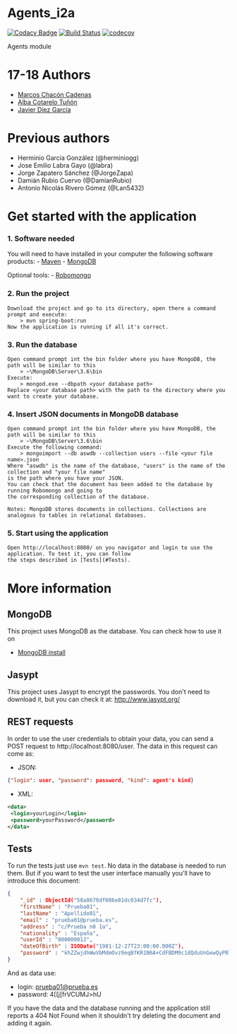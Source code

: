 # Agents_i2a

[![Codacy Badge](https://api.codacy.com/project/badge/Grade/c0c920d4630d42c3ac4e70dd6844715a)](https://www.codacy.com/app/jelabra/Agents_i2a?utm_source=github.com&amp;utm_medium=referral&amp;utm_content=Arquisoft/Agents_i2a&amp;utm_campaign=Badge_Grade)
[![Build Status](https://travis-ci.org/Arquisoft/Agents_i2a.svg?branch=master)](https://travis-ci.org/Arquisoft/Agents_i2a)
[![codecov](https://codecov.io/gh/Arquisoft/Agents_i2a/branch/master/graph/badge.svg)](https://codecov.io/gh/Arquisoft/Agents_i2a)

Agents module

# 17-18 Authors
- [Marcos Chacón Cadenas](https://github.com/chacon11)
- [Alba Cotarelo Tuñón](https://github.com/albacotarelo)
- [Javier Díez García](https://github.com/javicodema)

# Previous authors
- Herminio García González (@herminiogg)
- Jose Emilio Labra Gayo (@labra)
- Jorge Zapatero Sánchez (@JorgeZapa)
- Damián Rubio Cuervo (@DamianRubio)
- Antonio Nicolás Rivero Gómez (@Lan5432)


# Get started with the application

### **1. Software needed**
You will need to have installed in your computer the following software products:
	- [Maven](https://maven.apache.org/install.html)
	- [MongoDB](https://github.com/Arquisoft/participants_i2b/wiki/MongoDB)
	
Optional tools:
	- [Robomongo](https://robomongo.org/)
	
### **2. Run the project**
	Download the project and go to its directory, open there a command prompt and execute:
		> mvn spring-boot:run
	Now the application is running if all it's correct.
	
### **3. Run the database**
	Open command prompt int the bin folder where you have MongoDB, the path will be similar to this
		> ~\MongoDB\Server\3.6\bin
	Execute:
		> mongod.exe --dbpath <your database path>
	Replace <your database path> with the path to the directory where you want to create your database.	
	
### **4. Insert JSON documents in MongoDB database**
	Open command prompt int the bin folder where you have MongoDB, the path will be similar to this
		> ~\MongoDB\Server\3.6\bin
	Execute the following command:
		> mongoimport --db aswdb --collection users --file <your file name>.json
	Where "aswdb" is the name of the database, "users" is the name of the collection and "your file name" 
	is the path where you have your JSON.
	You can check that the document has been added to the database by running Robomongo and going to 
	the corresponding collection of the database.
	
	Notes: MongoDB stores documents in collections. Collections are analogous to tables in relational databases.
	
### **5. Start using the application**
	Open http://localhost:8080/ on you navigator and login to use the application. To test it, you can follow
	the steps described in [Tests](#Tests).


# More information

## MongoDB
This project uses MongoDB as the database. You can check how to use it on
 - [MongoDB install](https://github.com/Arquisoft/participants_i2b/wiki/MongoDB)

## Jasypt
This project uses Jasypt to encrypt the passwords. You don't need to download it, but you can check it at: http://www.jasypt.org/
 
## REST requests
In order to use the user credentials to obtain your data, you can send a POST request to http://localhost:8080/user. The
data in this request can come as:
 - JSON:
```json
{"login": user, "password": password, "kind": agent's kind}
```

- XML:
```xml
<data>
 <login>yourLogin</login>
 <password>yourPassword</password>
</data>
```

## Tests
To run the tests just use `mvn test`. No data in the database is needed to run them. But if you want to test the
user interface manually you'll have to introduce this document:

```json
{
    "_id" : ObjectId("58a8670df086e81dc034d7fc"),
    "firstName" : "Prueba01",
    "lastName" : "Apellido01",
    "email" : "prueba01@prueba.es",
    "address" : "c/Prueba n0 1a",
    "nationality" : "España",
    "userId" : "00000001J",
    "dateOfBirth" : ISODate("1981-12-27T23:00:00.000Z"),
    "password" : "khZZwjdhWwVbMdmOvz9eqBfKR1N6A+CdFBDM9c1dQduUnGewQyPRlBxB4Q6wT7Cq"
}
```

And as data use:
 - login: prueba01@prueba.es
 - password: 4[[j[frVCUMJ>hU

 If you have the data and the database running and the application still reports a 404 Not Found when it shouldn't
 try deleting the document and adding it again.
